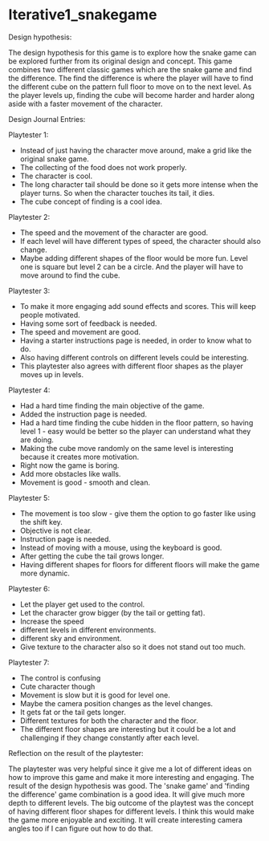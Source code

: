 # Iterative1_snakegame
 
Design hypothesis:

The design hypothesis for this game is to explore how the snake game can be explored further from its original design and concept. This game combines two different classic games which are the snake game and find the difference. The find the difference is where the player will have to find the different cube on the pattern full floor to move on to the next level. As the player levels up, finding the cube will become harder and harder along aside with a faster movement of the character. 


Design Journal Entries:

Playtester 1:
 - Instead of just having the character move around, make a grid like the original snake game. 
 - The collecting of the food does not work properly.
 - The character is cool. 
 - The long character tail should be done so it gets more intense when the player turns. So when the character touches its tail, it dies. 
 - The cube concept of finding is a cool idea.
 
 
Playtester 2:
 - The speed and the movement of the character are good.
 - If each level will have different types of speed, the character should also change. 
 - Maybe adding different shapes of the floor would be more fun. Level one is square but level 2 can be a circle. And the player will have to move around to find the cube. 
 
 Playtester 3:
  - To make it more engaging add sound effects and scores. This will keep people motivated. 
  - Having some sort of feedback is needed.
  - The speed and movement are good. 
  - Having a starter instructions page is needed, in order to know what to do. 
  - Also having different controls on different levels could be interesting. 
  - This playtester also agrees with different floor shapes as the player moves up in levels. 
  
Playtester 4:
 - Had a hard time finding the main objective of the game. 
 - Added the instruction page is needed. 
 - Had a hard time finding the cube hidden in the floor pattern, so having level 1 - easy would be better so the player can understand what they are doing. 
 - Making the cube move randomly on the same level is interesting because it creates more motivation. 
 - Right now the game is boring. 
 - Add more obstacles like walls.
 - Movement is good - smooth and clean.
 
 
Playtester 5:
 - The movement is too slow - give them the option to go faster like using the shift key. 
 - Objective is not clear.
 - Instruction page is needed.
 - Instead of moving with a mouse, using the keyboard is good. 
 - After getting the cube the tail grows longer.
 - Having different shapes for floors for different floors will make the game more dynamic. 
 
Playtester 6:
 - Let the player get used to the control. 
 - Let the character grow bigger (by the tail or getting fat).
 - Increase the speed
 - different levels in different environments. 
 - different sky and environment. 
 - Give texture to the character also so it does not stand out too much. 
 
Playtester 7:
 - The control is confusing
 - Cute character though
 - Movement is slow but it is good for level one. 
 - Maybe the camera position changes as the level changes. 
 - It gets fat or the tail gets longer. 
 - Different textures for both the character and the floor. 
 - The different floor shapes are interesting but it could be a lot and challenging if they change constantly after each level. 
 
 
Reflection on the result of the playtester:

The playtester was very helpful since it give me a lot of different ideas on how to improve this game and make it more interesting and engaging. The result of the design hypothesis was good. The 'snake game' and 'finding the difference' game combination is a good idea. It will give much more depth to different levels. The big outcome of the playtest was the concept of having different floor shapes for different levels. I think this would make the game more enjoyable and exciting. It will create interesting camera angles too if I can figure out how to do that. 
